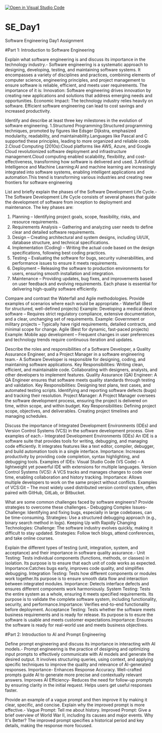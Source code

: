 [![Open in Visual Studio Code](https://classroom.github.com/assets/open-in-vscode-2e0aaae1b6195c2367325f4f02e2d04e9abb55f0b24a779b69b11b9e10269abc.svg)](https://classroom.github.com/online_ide?assignment_repo_id=18503496&assignment_repo_type=AssignmentRepo)
# SE_Day1
Software Engineering Day1 Assignment

#Part 1: Introduction to Software Engineering

Explain what software engineering is and discuss its importance in the technology industry.- Software engineering is a systematic approach to designing, developing, testing, and maintaining software systems. It encompasses a variety of disciplines and practices, combining elements of computer science, engineering principles, and project management to ensure software is reliable, efficient, and meets user requirements. The importance of it is: 
      Innovation: Software engineering drives innovation by creating new applications and solutions that address emerging needs and opportunities.
      Economic Impact: The technology industry relies heavily on software. Efficient software engineering can lead to cost savings and increased productivity.


Identify and describe at least three key milestones in the evolution of software engineering.
1.Structured Programming:Structured programming techniques, promoted by figures like Edsger Dijkstra, emphasized modularity, readability, and maintainability.Languages like Pascal and C supported these principles, leading to more organized and reliable code.
2.Cloud Computing (2010s):Cloud platforms like AWS, Azure, and Google Cloud revolutionized software deployment and infrastructure management.Cloud computing enabled scalability, flexibility, and cost-effectiveness, transforming how software is delivered and used.
3.Artificial Intelligence and Machine Learning:AI and machine learning are increasingly integrated into software systems, enabling intelligent applications and automation.This trend is transforming various industries and creating new frontiers for software engineering


List and briefly explain the phases of the Software Development Life Cycle.- The Software Development Life Cycle consists of several phases that guide the development of software from inception to deployment and maintenance. The key phases are:
1. Planning – Identifying project goals, scope, feasibility, risks, and resource requirements.
2. Requirements Analysis – Gathering and analyzing user needs to define clear and detailed software requirements.
3. Design – Creating architectural and system designs, including UI/UX, database structure, and technical specifications.
4. Implementation (Coding) – Writing the actual code based on the design specifications, following best coding practices.
5. Testing – Evaluating the software for bugs, security vulnerabilities, and performance issues to ensure it meets requirements.
6. Deployment – Releasing the software to production environments for users, ensuring smooth installation and integration.
7. Maintenance – Providing updates, bug fixes, and improvements based on user feedback and evolving requirements.
Each phase is essential for delivering high-quality software efficiently.




Compare and contrast the Waterfall and Agile methodologies. Provide examples of scenarios where each would be appropriate.- Waterfall (Best for structured, well-defined projects) Example: Developing a medical device software – Requires strict regulatory compliance, extensive documentation, and a clear, unchanging set of requirements. Example: Government or military projects – Typically have rigid requirements, detailed contracts, and minimal scope for change.
Agile (Best for dynamic, fast-paced projects) Example: Mobile app development – Frequent changes in user preferences and technology trends require continuous iteration and updates.


Describe the roles and responsibilities of a Software Developer, a Quality Assurance Engineer, and a Project Manager in a software engineering team.- A Software Developer is responsible for designing, coding, and maintaining software applications.
Key Responsibilities: Writing clean, efficient, and maintainable code.
Collaborating with designers, analysts, and other developers to implement features.
Quality Assurance (QA) Engineer:
A QA Engineer ensures that software meets quality standards through testing and validation.
Key Responsibilities: Designing test plans, test cases, and automated testing scripts.
Identifying and reporting software defects (bugs) and tracking their resolution.
Project Manager:
A Project Manager oversees the software development process, ensuring the project is delivered on time, within scope, and within budget.
Key Responsibilities:
Defining project scope, objectives, and deliverables.
Creating project timelines and managing schedules.



Discuss the importance of Integrated Development Environments (IDEs) and Version Control Systems (VCS) in the software development process. Give examples of each.- 
Integrated Development Environments (IDEs)
An IDE is a software suite that provides tools for writing, debugging, and managing code efficiently. It integrates features like a text editor, compiler, debugger, and build automation tools in a single interface.
Importance:
Increases productivity by providing code completion, syntax highlighting, and debugging tools. Examples of IDEs: Visual Studio Code (VS Code) – A lightweight yet powerful IDE with extensions for multiple languages.
Version Control Systems (VCS):
A VCS tracks and manages changes to code over time, enabling collaboration and history tracking.
Importance:
Allows multiple developers to work on the same project without conflicts. Examples of VCS:Git – The most widely used distributed version control system, often paired with GitHub, GitLab, or Bitbucket.


What are some common challenges faced by software engineers? Provide strategies to overcome these challenges.-
Debugging Complex Issues-Challenge: Identifying and fixing bugs, especially in large codebases, can be time-consuming.
Strategies: Use a structured debugging approach (e.g., binary search method in logs).
Keeping Up with Rapidly Changing Technologies:
Challenge: The software industry evolves quickly, making it difficult to stay updated.
Strategies: Follow tech blogs, attend conferences, and take online courses.


Explain the different types of testing (unit, integration, system, and acceptance) and their importance in software quality assurance.- 
Unit Testing: Tests individual components (functions, methods, or classes) in isolation. Its purpose is to ensure that each unit of code works as expected. Importance:Catches bugs early, improves code quality, and simplifies debugging.
Integration Testing: Tests how different components or modules work together.Its purpose is to ensure smooth data flow and interaction between integrated modules. Importance: Detects interface defects and ensures different components work harmoniously.
System Testing: Tests the entire system as a whole, ensuring it meets specified requirements. Its purpose is to validate the complete software system, including functionality, security, and performance.Importance: Verifies end-to-end functionality before deployment.
Acceptance Testing: Tests whether the software meets business requirements and is ready for release. Its purpose is to esure the software is usable and meets customer expectations.Importance: Ensures the software is ready for real-world use and meets business objectives.

#Part 2: Introduction to AI and Prompt Engineering


Define prompt engineering and discuss its importance in interacting with AI models.- Prompt engineering is the practice of designing and optimizing input prompts to effectively communicate with AI models and generate the desired output. It involves structuring queries, using context, and applying specific techniques to improve the quality and relevance of AI-generated responses.
Importance- Enhances Response Accuracy. Well-crafted prompts guide AI to generate more precise and contextually relevant answers.
          Improves AI Efficiency-
Reduces the need for follow-up prompts by ensuring clarity in the initial request. Helps users get useful responses faster.



Provide an example of a vague prompt and then improve it by making it clear, specific, and concise. Explain why the improved prompt is more effective.-
Vague Prompt: Tell me about history.
Improved Prompt: Give a brief overview of World War II, including its causes and major events.
Why It's Better? The improved prompt specifies a historical period and key details, making the response more focused.
